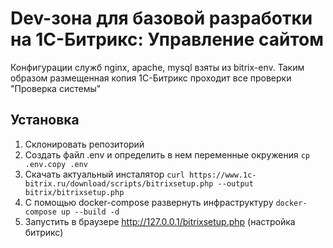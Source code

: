 # Dev-зона для базовой разработки на 1С-Битрикс: Управление сайтом

Конфигурации служб nginx, apache, mysql взяты из bitrix-env. Таким образом размещенная копия 1С-Битрикс проходит все проверки "Проверка системы"

## Установка
1. Склонировать репозиторий
2. Создать файл .env и определить в нем переменные окружения `cp .env.copy .env`
3. Скачать актуальный инсталятор `curl https://www.1c-bitrix.ru/download/scripts/bitrixsetup.php --output bitrix/bitrixsetup.php`
4. С помощью docker-compose развернуть инфраструктуру `docker-compose up --build -d`
5. Запустить в браузере http://127.0.0.1/bitrixsetup.php (настройка битрикс)
